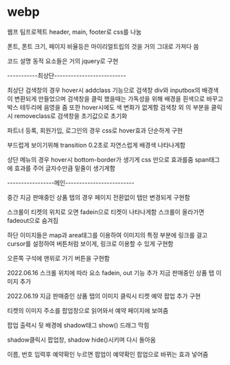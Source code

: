 # webp
웹프 팀프로젝트
header, main, footer로 css를 나눔

폰트, 폰트 크기, 페이지 비율등은 마이리얼트립의 것을 거의 그대로 가져다 씀

코드 설명
동적 요소들은 거의 jquery로 구현


-----------최상단--------------------------

최상단 검색창의 경우 hover시 addclass 기능으로 
검색창 div와 inputbox의 배경색이 변환되게 만들었으며
검색창을 클릭 했을때는 가독성을 위해 배경을 흰색으로 바꾸고 박스 테두리에 음영을 줌
또한 hover시에도 색 변화가 없게함
검색창 외 의 부분을 클릭시 removeclass로 검색창을 초기값으로 초기화

파트너 등록, 회원가입, 로그인의 경우 css로 hover효과 단순하게 구현

부드럽게 보이기위해 transition 0.2초로 자연스럽게 배경색 나타나게함

상단 메뉴의 경우 hover시 bottom-border가 생기게 css 만으로 효과를줌
span태그에 효과를 주어 글자수만큼 밑줄이 생기게함

-----------------메인-------------------------


중간 지금 판매중인 상품 탭의 경우 페이지 전환없이
탭만 변경되게 구현함 

스크롤이 티켓의 위치로 오면 fadein으로 티켓이 나타나게함
스크롤이 올라가면 fadeout으로 숨겨짐

하단 이미지들은 map과 area태그를 이용하여
이미지의 특정 부분에 링크를 걸고 cursor를 설정하여
버튼처럼 보이게, 링크로 이용할 수 있게 구현함

오른쪽 구석에 맨위로 가기 버튼을 구현함


2022.06.16
스크롤 위치에 따라 요소 fadein, out 기능 추가
지금 판매중인 상품 탭 이미지 추가

2022.06.19
지금 판매중인 상품 탭의 이미지 클릭시 티켓 예약 팝업 추가 구현

티켓의 이미지 주소를 팝업창으로 읽어와서 예약 페이지에 보여줌

팝업 출력시 뒷 배경에 shadow태그 show() 드래그 막힘

shadow클릭시 팝업창, shadow hide()시키며 다시 돌아옴

이름, 번호 입력후 예약확인 누르면 팝업이 예약확인 팝업으로 바뀌는 효과 넣어줌
